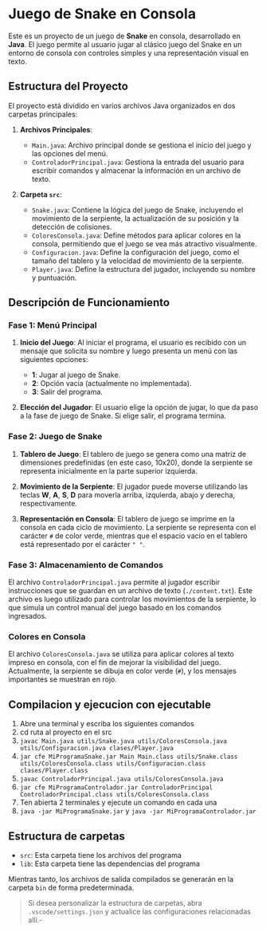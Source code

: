 # Juego de Snake en Consola

Este es un proyecto de un juego de **Snake** en consola, desarrollado en **Java**. El juego permite al usuario jugar al clásico juego del Snake en un entorno de consola con controles simples y una representación visual en texto.

## Estructura del Proyecto

El proyecto está dividido en varios archivos Java organizados en dos carpetas principales:

1. **Archivos Principales**:
   - `Main.java`: Archivo principal donde se gestiona el inicio del juego y las opciones del menú.
   - `ControladorPrincipal.java`: Gestiona la entrada del usuario para escribir comandos y almacenar la información en un archivo de texto.

2. **Carpeta `src`**:
   - `Snake.java`: Contiene la lógica del juego de Snake, incluyendo el movimiento de la serpiente, la actualización de su posición y la detección de colisiones.
   - `ColoresConsola.java`: Define métodos para aplicar colores en la consola, permitiendo que el juego se vea más atractivo visualmente.
   - `Configuracion.java`: Define la configuración del juego, como el tamaño del tablero y la velocidad de movimiento de la serpiente.
   - `Player.java`: Define la estructura del jugador, incluyendo su nombre y puntuación.

## Descripción de Funcionamiento

### Fase 1: Menú Principal

1. **Inicio del Juego**:
   Al iniciar el programa, el usuario es recibido con un mensaje que solicita su nombre y luego presenta un menú con las siguientes opciones:
   - **1**: Jugar al juego de Snake.
   - **2**: Opción vacía (actualmente no implementada).
   - **3**: Salir del programa.

2. **Elección del Jugador**:
   El usuario elige la opción de jugar, lo que da paso a la fase de juego de Snake. Si elige salir, el programa termina.

### Fase 2: Juego de Snake

1. **Tablero de Juego**:
   El tablero de juego se genera como una matriz de dimensiones predefinidas (en este caso, 10x20), donde la serpiente se representa inicialmente en la parte superior izquierda.

2. **Movimiento de la Serpiente**:
   El jugador puede moverse utilizando las teclas **W**, **A**, **S**, **D** para moverla arriba, izquierda, abajo y derecha, respectivamente.

3. **Representación en Consola**:
   El tablero de juego se imprime en la consola en cada ciclo de movimiento. La serpiente se representa con el carácter `#` de color verde, mientras que el espacio vacío en el tablero está representado por el carácter `" "`.

### Fase 3: Almacenamiento de Comandos

El archivo `ControladorPrincipal.java` permite al jugador escribir instrucciones que se guardan en un archivo de texto (`./content.txt`). Este archivo es luego utilizado para controlar los movimientos de la serpiente, lo que simula un control manual del juego basado en los comandos ingresados.

### Colores en Consola

El archivo `ColoresConsola.java` se utiliza para aplicar colores al texto impreso en consola, con el fin de mejorar la visibilidad del juego. Actualmente, la serpiente se dibuja en color verde (`#`), y los mensajes importantes se muestran en rojo.

## Compilacion y ejecucion con ejecutable
1. Abre una terminal y escriba los siguientes comandos
2. cd ruta al proyecto en el src
3. `javac Main.java utils/Snake.java utils/ColoresConsola.java utils/Configuracion.java clases/Player.java`
4. `jar cfe MiProgramaSnake.jar Main Main.class utils/Snake.class utils/ColoresConsola.class utils/Configuracion.class clases/Player.class`
5. `javac ControladorPrincipal.java utils/ColoresConsola.java`
6. `jar cfe MiProgramaControlador.jar ControladorPrincipal ControladorPrincipal.class utils/ColoresConsola.class`
7. Ten abierta 2 terminales y ejecute un comando en cada una
8. `java -jar MiProgramaSnake.jar` y `java -jar MiProgramaControlador.jar`


## Estructura de carpetas

- `src`: Esta carpeta tiene los archivos del programa
- `lib`: Esta carpeta tiene las dependencias del programa

Mientras tanto, los archivos de salida compilados se generarán en la carpeta `bin` de forma predeterminada.

> Si desea personalizar la estructura de carpetas, abra `.vscode/settings.json` y actualice las configuraciones relacionadas allí.-